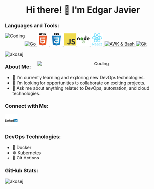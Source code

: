 <h1 align="center">Hi there! 👋 I'm Edgar Javier</h1>
<h3 align="left">Languages and Tools:</h3>
<p align="left">
  <a href="https://golang.org/" target="_blank" rel="noopener noreferrer">
    <img src="https://cdn.jsdelivr.net/npm/simple-icons@v9/icons/go.svg" alt="Go" width="40" height="40"/>
  </a>
  <a href="https://developer.mozilla.org/en-US/docs/Web/HTML" target="_blank" rel="noopener noreferrer">
    <img src="https://raw.githubusercontent.com/devicons/devicon/master/icons/html5/html5-original-wordmark.svg" alt="HTML" width="40" height="40"/>
  </a>
  <a href="https://developer.mozilla.org/en-US/docs/Web/CSS" target="_blank" rel="noopener noreferrer">
    <img src="https://raw.githubusercontent.com/devicons/devicon/master/icons/css3/css3-original-wordmark.svg" alt="CSS" width="40" height="40"/>
  </a>
  <a href="https://developer.mozilla.org/en-US/docs/Web/JavaScript" target="_blank" rel="noopener noreferrer">
    <img src="https://raw.githubusercontent.com/devicons/devicon/master/icons/javascript/javascript-original.svg" alt="JavaScript" width="40" height="40"/>
  </a>
  <a href="https://nodejs.org/" target="_blank" rel="noopener noreferrer">
    <img src="https://raw.githubusercontent.com/devicons/devicon/master/icons/nodejs/nodejs-original-wordmark.svg" alt="Node.js" width="40" height="40"/>
  </a>
  <a href="https://reactjs.org/" target="_blank" rel="noopener noreferrer">
    <img src="https://raw.githubusercontent.com/devicons/devicon/master/icons/react/react-original-wordmark.svg" alt="React" width="40" height="40"/>
  </a>
  <a href="https://www.gnu.org/software/gawk/" target="_blank" rel="noopener noreferrer">
    <img src="https://www.vectorlogo.zone/logos/gnu_bash/gnu_bash-icon.svg" alt="AWK & Bash" width="40" height="40"/>
  </a>
  <a href="https://git-scm.com/" target="_blank" rel="noopener noreferrer">
    <img src="https://www.vectorlogo.zone/logos/git-scm/git-scm-icon.svg" alt="Git" width="40" height="40"/>
  </a>
  <!-- Add more icons for your tools and technologies -->
  <img align="left" alt="Coding" src="https://github-readme-stats.vercel.app/api/top-langs/?username=akosej&layout=compact" alt="akosej" />
</p>

<img align="center" src="https://github-readme-stats.vercel.app/api?username=akosej&show_icons=true&locale=es" alt="akosej" />
<p align="center">
  <img align="right" alt="Coding" width="400" src="https://github-readme-streak-stats.herokuapp.com/?user=akosej" alt="akosej" />
</p>
<h3 align="left">About Me:</h3>
<ul>
  <li>🌱 I’m currently learning and exploring new DevOps technologies.</li>
  <li>🤔 I’m looking for opportunities to collaborate on exciting projects.</li>
  <li>💬 Ask me about anything related to DevOps, automation, and cloud technologies.</li>
</ul>

<h3 align="left">Connect with Me:</h3>
<p align="left">
  <a href="https://linkedin.com/in/edgar-javier-ph" target="_blank">
    <img align="center" src="https://raw.githubusercontent.com/devicons/devicon/master/icons/linkedin/linkedin-original-wordmark.svg" alt="linkedin" width="40" height="40"/>
  </a>
  <!-- Add more social media links as needed -->
</p>

<h3 align="left">DevOps Technologies:</h3>
<ul>
  <li>🐳 Docker</li>
  <li>☸️ Kubernetes</li>
  <li>🚀 Git Actions</li>
  <!-- Add more technologies as needed -->
</ul>

<h3 align="left">GitHub Stats:</h3>
<p align="left">
  <img src="https://komarev.com/ghpvc/?username=akosej" alt="akosej" />
</p>

<!-- Add more sections or customize as per your preferences -->
